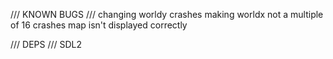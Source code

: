 /// KNOWN BUGS ///
changing worldy crashes
making worldx not a multiple of 16 crashes
map isn't displayed correctly

/// DEPS ///
SDL2
